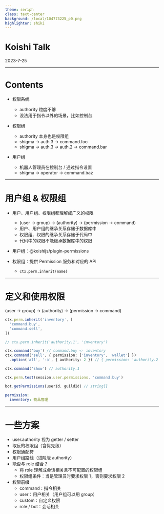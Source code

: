 ```yaml
---
theme: seriph
class: text-center
background: /local/104773225_p0.png
highlighter: shiki
---
```


# Koishi Talk

<div class="opacity-80">
2023-7-25
</div>

---

# Contents

- 权限系统
  - authority 粒度不够
  - 没法用于指令以外的场景，比如控制台

- 权限组
  - authority 本身也是权限组
  - shigma → auth.3 → command.foo
  - shigma → auth.3 → auth.2 → command.bar

- 用户组
  - 机器人管理员在控制台 / 通过指令设置
  - shigma → operator → command.baz

---

# 用户组 & 权限组

- 用户、用户组、权限组都理解成广义的权限
  - (user → group) → (authority) → (permission → command)
  - 用户、用户组的继承关系存储于数据库中
  - 权限组、权限的继承关系存储于代码中
  - 代码中的权限不能继承数据库中的权限

- 用户组：@koishijs/plugin-permissions
- 权限组：提供 Permission 服务和对应的 API
  - `ctx.perm.inherit(name)`

---

# 定义和使用权限

(user → group) → (authority) → (permission → command)

```ts
ctx.perm.inherit('inventory', [
  'command.buy',
  'command.sell',
])

// ctx.perm.inherit('authority.1', 'inventory')

ctx.command('buy') // command.buy <- inventory
ctx.command('sell', { permission: ['inventory', 'wallet'] })
  .option('all', '-a', { authority: 2 }) // { permission: 'authority.2' }

ctx.command('show') // authority.1

ctx.perm.test(session.user.permissions, 'command.buy')

bot.getPermissions(userId, guildId) // string[]
```

```yaml
permission:
  inventory: 物品管理
```

---

# 一些方案

- user.authority 视为 getter / setter
- 取反的权限组（含优先级）
- 权限通配符
- 用户组路线（进阶版 authority）
- 能否与 role 结合？
  - 将 role 理解成会话相关且不可配置的权限组
  - 权限组条件：当是管理员时要求权限 1，否则要求权限 2
- 权限前缀
  - command：指令相关
  - user：用户相关（用户组可以用 group）
  - custom：自定义权限
  - role / bot：会话相关
